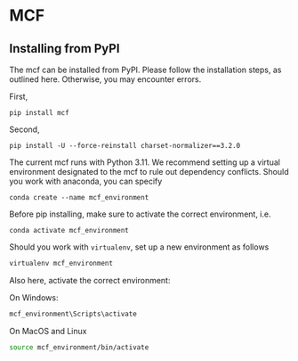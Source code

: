 # MCF

## Installing from PyPI

The mcf can be installed from PyPI. Please follow the installation steps, as outlined here. Otherwise, you may encounter errors.

First,

```
pip install mcf
```

Second,

```
pip install -U --force-reinstall charset-normalizer==3.2.0
```

The current mcf runs with Python 3.11. We recommend setting up a virtual environment designated to the mcf to rule out dependency conflicts. Should you work with anaconda, you can specify


```conda
conda create --name mcf_environment
```



Before pip installing, make sure to activate the correct environment, i.e.

```conda
conda activate mcf_environment
```

Should you work with ``virtualenv``, set up a new environment as follows

```bash
virtualenv mcf_environment
```

Also here, activate the correct environment:

On Windows:

```bash
mcf_environment\Scripts\activate
```

On MacOS and Linux

```bash
source mcf_environment/bin/activate
```

